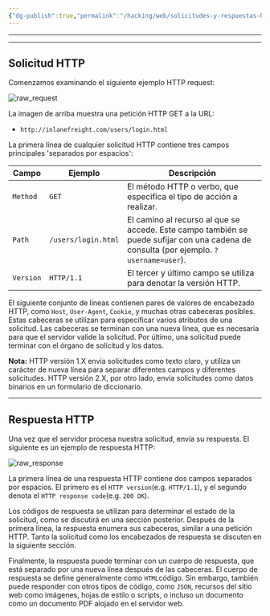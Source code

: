 ```yaml
---
{"dg-publish":true,"permalink":"/hacking/web/solicitudes-y-respuestas-http/","dgPassFrontmatter":true}
---
```



----------------

--------

## Solicitud HTTP

Comenzamos examinando el siguiente ejemplo HTTP request:

![raw_request](https://academy.hackthebox.com/storage/modules/35/raw_request.png)

La imagen de arriba muestra una petición HTTP GET a la URL:

- `http://inlanefreight.com/users/login.html`

La primera línea de cualquier solicitud HTTP contiene tres campos principales 'separados por espacios':

|**Campo**|**Ejemplo**|**Descripción**|
|---|---|---|
|`Method`|`GET`|El método HTTP o verbo, que especifica el tipo de acción a realizar.|
|`Path`|`/users/login.html`|El camino al recurso al que se accede. Este campo también se puede sufijar con una cadena de consulta (por ejemplo. `?username=user`).|
|`Version`|`HTTP/1.1`|El tercer y último campo se utiliza para denotar la versión HTTP.|

El siguiente conjunto de líneas contienen pares de valores de encabezado HTTP, como `Host`, `User-Agent`, `Cookie`, y muchas otras cabeceras posibles. Estas cabeceras se utilizan para especificar varios atributos de una solicitud. Las cabeceras se terminan con una nueva línea, que es necesaria para que el servidor valide la solicitud. Por último, una solicitud puede terminar con el órgano de solicitud y los datos.

**Nota:** HTTP versión 1.X envía solicitudes como texto claro, y utiliza un carácter de nueva línea para separar diferentes campos y diferentes solicitudes. HTTP versión 2.X, por otro lado, envía solicitudes como datos binarios en un formulario de diccionario.

---

## Respuesta HTTP

Una vez que el servidor procesa nuestra solicitud, envía su respuesta. El siguiente es un ejemplo de respuesta HTTP:

![raw_response](https://academy.hackthebox.com/storage/modules/35/raw_response.png)

La primera línea de una respuesta HTTP contiene dos campos separados por espacios. El primero es el `HTTP version`(e.g. `HTTP/1.1`), y el segundo denota el `HTTP response code`(e.g. `200 OK`).

Los códigos de respuesta se utilizan para determinar el estado de la solicitud, como se discutirá en una sección posterior. Después de la primera línea, la respuesta enumera sus cabeceras, similar a una petición HTTP. Tanto la solicitud como los encabezados de respuesta se discuten en la siguiente sección.

Finalmente, la respuesta puede terminar con un cuerpo de respuesta, que está separado por una nueva línea después de las cabeceras. El cuerpo de respuesta se define generalmente como `HTML`código. Sin embargo, también puede responder con otros tipos de código, como `JSON`, recursos del sitio web como imágenes, hojas de estilo o scripts, o incluso un documento como un documento PDF alojado en el servidor web.